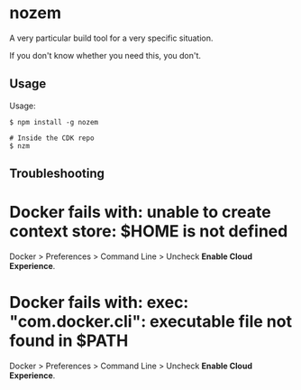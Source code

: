 # nozem

A very particular build tool for a very specific situation.

If you don't know whether you need this, you don't.

## Usage

Usage:

```
$ npm install -g nozem

# Inside the CDK repo
$ nzm
```

## Troubleshooting

# Docker fails with: unable to create context store: $HOME is not defined

Docker > Preferences > Command Line > Uncheck **Enable Cloud Experience**.

# Docker fails with: exec: "com.docker.cli": executable file not found in $PATH

Docker > Preferences > Command Line > Uncheck **Enable Cloud Experience**.
